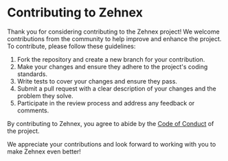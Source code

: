# Contributing to Zehnex

Thank you for considering contributing to the Zehnex project! We welcome contributions from the community to help improve and enhance the project. To contribute, please follow these guidelines:

1. Fork the repository and create a new branch for your contribution.
2. Make your changes and ensure they adhere to the project's coding standards.
3. Write tests to cover your changes and ensure they pass.
4. Submit a pull request with a clear description of your changes and the problem they solve.
5. Participate in the review process and address any feedback or comments.

By contributing to Zehnex, you agree to abide by the [Code of Conduct](CODE_OF_CONDUCT.md) of the project.

We appreciate your contributions and look forward to working with you to make Zehnex even better!
